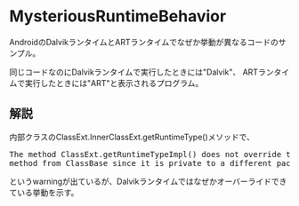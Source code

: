 MysteriousRuntimeBehavior
====
AndroidのDalvikランタイムとARTランタイムでなぜか挙動が異なるコードのサンプル。

同じコードなのにDalvikランタイムで実行したときには"Dalvik"、
ARTランタイムで実行したときには"ART"と表示されるプログラム。

解説
----
内部クラスのClassExt.InnerClassExt.getRuntimeType()メソッドで、

<pre>
The method ClassExt.getRuntimeTypeImpl() does not override the inherited 
method from ClassBase since it is private to a different package
</pre>

というwarningが出ているが、Dalvikランタイムではなぜかオーバーライドできている挙動を示す。
